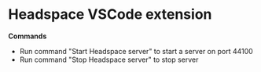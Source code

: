 # Headspace VSCode extension

**Commands**
- Run command "Start Headspace server" to start a server on port 44100
- Run command "Stop Headspace server" to stop server
